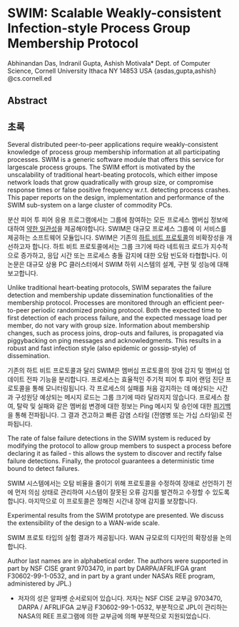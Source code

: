 # SWIM: Scalable Weakly-consistent Infection-style Process Group Membership Protocol

Abhinandan Das, Indranil Gupta, Ashish Motivala*
Dept. of Computer Science, Cornell University
Ithaca NY 14853 USA
{asdas,gupta,ashish} @cs.cornell.ed

## Abstract

## 초록

Several distributed peer-to-peer applications require weakly-consistent knowledge of process group membership information at all participating processes. SWIM is a generic software module that offers this service for largescale process groups. The SWIM effort is motivated by the unscalability of traditional heart-beating protocols, which either impose network loads that grow quadratically with group size, or compromise response times or false positive frequency w.r.t. detecting process crashes. This paper reports on the design, implementation and performance of the SWIM sub-system on a large cluster of commodity PCs.

분산 피어 투 피어 응용 프로그램에서는 그룹에 참여하는 모든 프로세스 멤버십 정보에 대하여 [약한 일관성](http://happinessoncode.com/2017/07/29/cap-theorem-and-pacelc-theorem/)을 제공해야합니다. SWIM은 대규모 프로세스 그룹에 이 서비스를 제공하는 소프트웨어 모듈입니다. SWIM은 기존의 [하트 비트 프로토콜](https://en.wikipedia.org/wiki/Heartbeat_(computing))의 비확장성을 개선하고자 합니다. 하트 비트 프로토콜에서는 그룹 크기에 따라 네트워크 로드가 지수적으로 증가하고, 응답 시간 또는 프로세스 충돌 감지에 대한 오탐 빈도와 타협합니다. 이 논문은 대규모 상용 PC 클러스터에서 SWIM 하위 시스템의 설계, 구현 및 성능에 대해 보고합니다.

Unlike traditional heart-beating protocols, SWIM separates the failure detection and membership update dissemination functionalities of the membership protocol. Processes are monitored through an efficient peer-to-peer periodic randomized probing protocol. Both the expected time to first detection of each process failure, and the expected message load per member, do not vary with group size. Information about membership changes, such as process joins, drop-outs and failures, is propagated via piggybacking on ping messages and acknowledgments. This results in a robust and fast infection style (also epidemic or gossip-style) of dissemination.

기존의 하트 비트 프로토콜과 달리 SWIM은 멤버십 프로토콜의 장애 감지 및 멤버십 업데이트 전파 기능을 분리합니다. 프로세스는 효율적인 주기적 피어 투 피어 랜덤 진단 프로토콜을 통해 모니터링됩니다. 각 프로세스의 실패를 처음 감지하는 데 예상되는 시간과 구성원당 예상되는 메시지 로드는 그룹 크기에 따라 달라지지 않습니다. 프로세스 참여, 탈락 및 실패와 같은 멤버쉽 변경에 대한 정보는 Ping 메시지 및 승인에 대한 [피기백](http://www.ktword.co.kr/abbr_view.php?m_temp1=3242)을 통해 전파됩니다. 그 결과 견고하고 빠른 감염 스타일 (전염병 또는 가십 스타일)로 전파됩니다.

The rate of false failure detections in the SWIM system is reduced by modifying the protocol to allow group members to suspect a process before declaring it as failed - this allows the system to discover and rectify false failure detections. Finally, the protocol guarantees a deterministic time bound to detect failures. 

SWIM 시스템에서는 오탐 비율을 줄이기 위해 프로토콜을 수정하여 장애로 선언하기 전에 먼저 의심 상태로 관리하여 시스템이 잘못된 오류 감지를 발견하고 수정할 수 있도록 합니다. 마지막으로 이 프로토콜은 정해진 시간내 장애 감지를 보장합니다.

Experimental results from the SWIM prototype are presented. We discuss the extensibility of the design to a WAN-wide scale.

SWIM 프로토 타입의 실험 결과가 제공됩니다. WAN 규모로의 디자인의 확장성을 논의합니다.

Author last names are in alphabetical order. The authors were supported in part by NSF CISE grant 9703470, in part by DARPA/AFRLIFGA grant F30602-99-1-0532, and in part by a grant under NASA’s REE program, administered by JPL.)

* 저자의 성은 알파벳 순서로되어 있습니다. 저자는 NSF CISE 교부금 9703470, DARPA / AFRLIFGA 교부금 F30602-99-1-0532, 부분적으로 JPL이 관리하는 NASA의 REE 프로그램에 의한 교부금에 의해 부분적으로 지원되었습니다.
